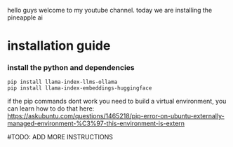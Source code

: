 hello guys welcome to my youtube channel. today we are installing the pineapple ai
# installation guide
### install the python and dependencies
```sudo apt install python3 pip
pip install llama-index-llms-ollama
pip install llama-index-embeddings-huggingface
```
if the pip commands dont work you need to build a virtual environment, you can learn how to do that here: https://askubuntu.com/questions/1465218/pip-error-on-ubuntu-externally-managed-environment-%C3%97-this-environment-is-extern

#TODO: ADD MORE INSTRUCTIONS
